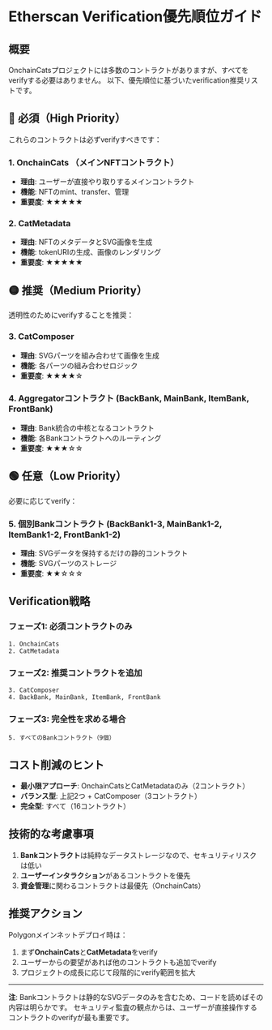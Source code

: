 # Etherscan Verification優先順位ガイド

## 概要

OnchainCatsプロジェクトには多数のコントラクトがありますが、すべてをverifyする必要はありません。
以下、優先順位に基づいたverification推奨リストです。

## 🔴 必須（High Priority）

これらのコントラクトは必ずverifyすべきです：

### 1. **OnchainCats** （メインNFTコントラクト）
- **理由**: ユーザーが直接やり取りするメインコントラクト
- **機能**: NFTのmint、transfer、管理
- **重要度**: ★★★★★

### 2. **CatMetadata** 
- **理由**: NFTのメタデータとSVG画像を生成
- **機能**: tokenURIの生成、画像のレンダリング
- **重要度**: ★★★★★

## 🟡 推奨（Medium Priority）

透明性のためにverifyすることを推奨：

### 3. **CatComposer**
- **理由**: SVGパーツを組み合わせて画像を生成
- **機能**: 各パーツの組み合わせロジック
- **重要度**: ★★★★☆

### 4. **Aggregatorコントラクト** (BackBank, MainBank, ItemBank, FrontBank)
- **理由**: Bank統合の中核となるコントラクト
- **機能**: 各Bankコントラクトへのルーティング
- **重要度**: ★★★☆☆

## 🟢 任意（Low Priority）

必要に応じてverify：

### 5. **個別Bankコントラクト** (BackBank1-3, MainBank1-2, ItemBank1-2, FrontBank1-2)
- **理由**: SVGデータを保持するだけの静的コントラクト
- **機能**: SVGパーツのストレージ
- **重要度**: ★★☆☆☆

## Verification戦略

### フェーズ1: 必須コントラクトのみ
```
1. OnchainCats
2. CatMetadata
```

### フェーズ2: 推奨コントラクトを追加
```
3. CatComposer
4. BackBank, MainBank, ItemBank, FrontBank
```

### フェーズ3: 完全性を求める場合
```
5. すべてのBankコントラクト（9個）
```

## コスト削減のヒント

- **最小限アプローチ**: OnchainCatsとCatMetadataのみ（2コントラクト）
- **バランス型**: 上記2つ + CatComposer（3コントラクト）
- **完全型**: すべて（16コントラクト）

## 技術的な考慮事項

1. **Bankコントラクト**は純粋なデータストレージなので、セキュリティリスクは低い
2. **ユーザーインタラクション**があるコントラクトを優先
3. **資金管理**に関わるコントラクトは最優先（OnchainCats）

## 推奨アクション

Polygonメインネットデプロイ時は：
1. まず**OnchainCats**と**CatMetadata**をverify
2. ユーザーからの要望があれば他のコントラクトも追加でverify
3. プロジェクトの成長に応じて段階的にverify範囲を拡大

---

**注**: Bankコントラクトは静的なSVGデータのみを含むため、コードを読めばその内容は明らかです。
セキュリティ監査の観点からは、ユーザーが直接操作するコントラクトのverifyが最も重要です。